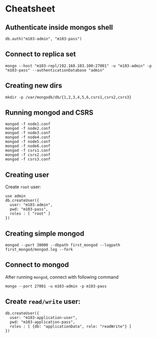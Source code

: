 # Cheatsheet

## Authenticate inside mongos shell

```
db.auth("m103-admin", "m103-pass")
```

## Connect to replica set
```
mongo --host "m103-repl/192.168.103.100:27001" -u "m103-admin" -p "m103-pass" --authenticationDatabase "admin"
```

## Creating new dirs 
```
mkdir -p /var/mongodb/db/{1,2,3,4,5,6,csrs1,csrs2,csrs3}
```

## Running mongod and CSRS
```
mongod -f node1.conf
mongod -f node2.conf
mongod -f node3.conf
mongod -f node4.conf
mongod -f node5.conf
mongod -f node6.conf
mongod -f csrs1.conf
mongod -f csrs2.conf
mongod -f csrs3.conf
```

## Creating user

Create `root` user:

```
use admin
db.createUser({
  user: "m103-admin",
  pwd: "m103-pass",
  roles : [ "root" ]
})
```



## Creating simple mongod

```
mongod --port 30000 --dbpath first_mongod --logpath first_mongod/mongod.log --fork
```

## Connect to mongod

After running `mongod`, connect with following command

```
mongo --port 27001 -u m103-admin -p m103-pass
```

## Create `read/write` user:

```
db.createUser({
  user: "m103-application-user",
  pwd: "m103-application-pass",
  roles : [ {db: "applicationData", role: "readWrite"} ]
})
```